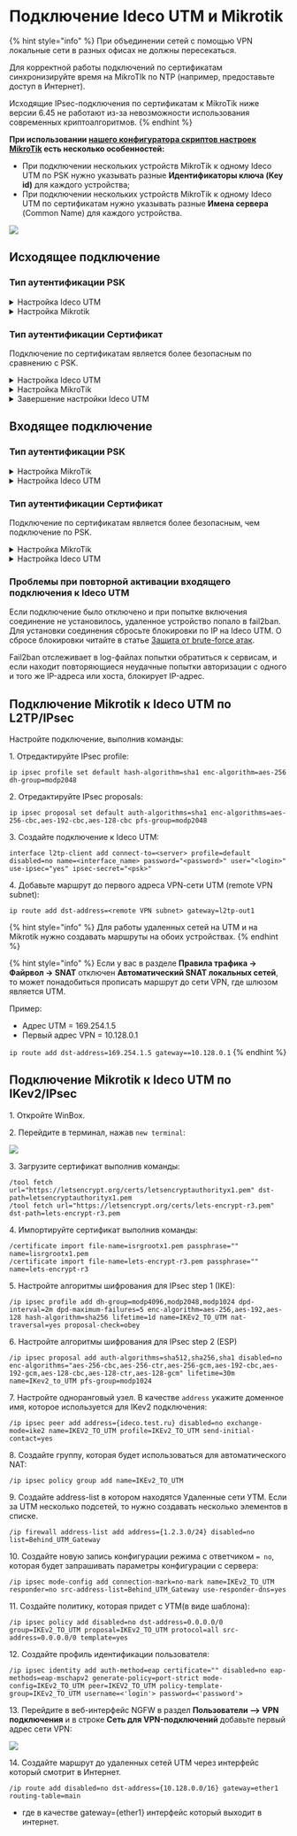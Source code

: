# Подключение Ideco UTM и Mikrotik

{% hint style="info" %}
При объединении сетей с помощью VPN локальные сети в разных офисах не должны пересекаться.

Для корректной работы подключений по сертификатам синхронизируйте время на MikroTIk по NTP (например, предоставьте доступ в Интернет).

Исходящие IPsec-подключения по сертификатам к MikroTik ниже версии 6.45 не работают из-за невозможности использования современных криптоалгоритмов.
{% endhint %}

**При использовании [нашего конфигуратора скриптов настроек MikroTik](https://mikrotik.ideco.ru) есть несколько особенностей:**

* При подключении нескольких устройств MikroTik к одному Ideco UTM по PSK нужно указывать разные **Идентификаторы ключа (Key id)** для каждого устройства;
* При подключении нескольких устройств MikroTik к одному Ideco UTM по сертификатам нужно указывать разные **Имена сервера** (Common Name) для каждого устройства.

![](../../../../.gitbook/assets/site-to-site-ideco-mikrotik.png)

## Исходящее подключение

### Тип аутентификации PSK

<details>

<summary>Настройка Ideco UTM</summary>

1\. Откройте вкладку **Сервисы -> IPsec -> Устройства**, нажмите на **Добавить** ![ok\_with\_icon.png](../../../../.gitbook/assets/ok-with-icon.png) и заполните поля:

* **Тип соединения** - укажите **Исходящее**;
* **Название подключения** - укажите произвольное имя для подключения. Значение не должно быть длиннее 42 символов;
* **Адрес удаленного устройства** - укажите внешний IP-адрес устройства MikroTik;
* **PSK** - будет сгенерирован случайный PSK-ключ. Он потребуется для настройки подключения в MikroTik;
* **Идентификатор ключа** - введенный ключ будет использоваться для идентификации исходящего подключения;
* **Домашние локальные сети** - перечислите все **локальные сети UTM**, которые будут видны противоположной стороне;
* **Удаленные локальные сети** - перечислите все **локальные сети MikroTik**, которые будут видны противоположной стороне.

![](../../../../.gitbook/assets/site-to-site-ideco-mikrotik3.png)

2\. После заполнения всех полей нажмите **Добавить подключение**. В списке подключений появится созданное подключение:

![](../../../../.gitbook/assets/site-to-site-ideco-mikrotik4.png)

</details>

<details>

<summary>Настройка Mikrotik</summary>

Настройку устройства MikroTik можно осуществить несколькими способами: 
* GUI; 
* Консоль устройства;
* Конфигурационными скриптами ([https://mikrotik.ideco.ru/](https://mikrotik.ideco.ru)).

После генерации скрипта необходимо открыть раздел **System -> Scripts**, создать скрипт, вставить в него код, сгенерированный конфигуратором, и запустить.

</details>

### Тип аутентификации Сертификат

Подключение по сертификатам является более безопасным по сравнению с PSK. 

<details>

<summary>Настройка Ideco UTM</summary>

Сгенерируйте запрос на подпись сертификата:

1\. В Ideco UTM откройте вкладку **Сервисы -> IPsec -> Устройства**, нажмите на **Добавить** ![ok\_with\_icon.png](../../../../.gitbook/assets/ok-with-icon.png) и заполните поля:

* **Тип соединения** - укажите **Исходящее**;
* **Название подключения** - укажите произвольное имя для подключения. Значение не должно быть длиннее 42 символов;
* **Адрес удаленного устройства** - укажите внешний IP-адрес MikroTik;
* **Запрос на подпись сертификата** - будет сгенерирован **запрос, который необходимо выслать для подписи на MikroTik**.

![](../../../../.gitbook/assets/site-to-site-ideco-mikrotik5.png)

2\. После подписания запроса необходимо продолжить настройку подключения в Ideco UTM.

**Не закрывайте вкладку с настройками!** При закрытии вкладки с настройками *Запрос на подпись сертификата* изменит значение и процесс подписания файла UTM.csr потребуется повторить.

</details>

<details>

<summary>Настройка MikroTik</summary>

На данном этапе следует настроить MikroTik, чтобы продолжить настройку UTM.

Файл **UTM.csr**, полученный из Ideco UTM, необходимо загрузить в файловое хранилище MikroTik:
1. Откройте раздел **File**.
2. Нажмите кнопку **Browse**.
3. Выберите файл и загрузите его.

Настройку MikroTik можно осуществить:
* Через GUI;
* Через консоль устройства; 
* Через конфигурационные скрипты, сгенерированные по адресу [https://mikrotik.ideco.ru/](https://mikrotik.ideco.ru).

После генерации скрипта откройте раздел **System -> Scripts**, создайте скрипт и вставьте в него код, сгенерированный конфигуратором, затем запустите.

В файловой системе MikroTik появятся два файла, которые необходимо скачать, чтобы впоследствии загрузить на UTM.

![](/.gitbook/assets/site-to-site-ideco-mikrotik6.png)

Файл вида `cert_export_device_<случайный набор символов>.ipsec.crt` - **это подписанный сертификат UTM**. \
Файл вида `cert_export_mk_ca.crt` - **это корневой сертификат MikroTik.**

</details>

<details>

<summary>Завершение настройки Ideco UTM</summary>

Перейдите обратно на Ideco UTM во вкладку с настройками подключения устройства и продолжите заполнять поля:

* **Подписанный сертификат UTM** - загрузите подписанный в MikroTik сертификат UTM;
* **Корневой сертификат удаленного устройства** - загрузите корневой сертификат MikroTik;
* **Домашние локальные сети** - перечислите все **локальные сети UTM**, которые будут видны противоположной стороне;
* **Удаленные локальные сети** - перечислите все **локальные сети MikroTik**, которые будут видны противоположной стороне.

![](../../../../.gitbook/assets/site-to-site-ideco-mikrotik7.png)

Нажмите кнопку **Добавить подключение**. 

</details>

## Входящее подключение

### Тип аутентификации PSK

<details>

<summary>Настройка MikroTik</summary>

Настройку устройства MikroTik можно осуществить:
* Через GUI
* Через консоль устройства 
* Через конфигурационные скрипты, сгенерированные по адресу [https://mikrotik.ideco.ru/](https://mikrotik.ideco.ru).


После генерации скрипта необходимо открыть раздел **System -> Scripts**, создать скрипт, вставить в него код, сгенерированный конфигуратором и запустить.

</details>

<details>

<summary>Настройка Ideco UTM</summary>

1\. В Ideco UTM откройте вкладку **Сервисы -> IPsec -> Устройства**, нажмите на **Добавить** ![ok\_with\_icon.png](../../../../.gitbook/assets/ok-with-icon.png) и заполните поля:

* **Тип соединения** - укажите **Входящее**;
* **Название подключения** - укажите произвольное имя для подключения. Значение не должно быть длиннее 42 символов;
* **PSK** - вставьте PSK-ключ, полученный от MikroTik;
* **Идентификатор удаленной стороны** - вставьте идентификатор MikroTik (параметр Key ID в `/ip ipsec peers`);
* **Домашние локальные сети** - перечислите все **локальные сети UTM**, которые будут видны противоположной стороне;
* **Удаленные локальные сети** - перечислите все локальные сети MikroTik, которые будут видны противоположной стороне.

![](../../../../.gitbook/assets/site-to-site-ideco-mikrotik8.png)

2\. Нажмите кнопку **Добавить подключение**. 

![](../../../../.gitbook/assets/site-to-site-ideco-mikrotik9.png)

</details>

### Тип аутентификации Сертификат

Подключение по сертификатам является более безопасным, чем подключение по PSK.

<details>

<summary>Настройка MikroTik</summary>

Настройку MikroTik можно осуществить:
* Через GUI;
* Через консоль устройства
* Через конфигурационные скрипты, сгенерированные по адресу [https://mikrotik.ideco.ru/](https://mikrotik.ideco.ru) .

После генерации скрипта необходимо открыть раздел **System -> Scripts**, создать скрипт, вставить в него код, сгенерированный конфигуратором, и запустить его.

Конфигуратором генерируется два скрипта, потому в MikroTik также нужно создать два скрипта.

Перед настройкой необходимо запустить первый скрипт. В файловом хранилище MikroTik появятся два файла, которые необходимо скачать, они требуются для дальнейшей настройки:

![](../../../../.gitbook/assets/site-to-site-ideco-mikrotik10.png)

* Файл `certificate-request.pem` - **запрос на подпись сертификата**;
* Файл `certificate-request_key.pem` - **приватный ключ**.

Далее переходим к настройке Ideco UTM.

</details>

<details>

<summary>Настройка Ideco UTM</summary>

1\. В Ideco UTM откройте вкладку **Сервисы -> IPsec -> Устройства**, нажмите на **Добавить** ![ok\_with\_icon.png](../../../../.gitbook/assets/ok-with-icon.png) и заполните поля:

* **Тип соединения** - укажите **Входящее**;
* **Название подключения** - укажите произвольное имя для подключения. Значение не должно быть длиннее 42 символов;
* **Запрос на подпись сертификата** - загрузите запрос на подпись, **полученный от MikroTik**;
* **Домашние локальные сети** необходимо перечислить все локальные сети UTM, которые будут доступны в IPsec-подключении, т.е. будут видны противоположной стороне.

![](../../../../.gitbook/assets/site-to-site-ideco-mikrotik11.png)

2\. Нажмите кнопку **Добавить подключение**. Нажмите на кнопку редактирования соединения, чтобы продолжить настройку.

![](../../../../.gitbook/assets/site-to-site-ideco-mikrotik12.png)

3\. Скачайте файлы, которые находятся в полях **Корневой сертификат UTM** и **Подписанный сертификат устройства**, для их последующего использования в MikroTik.

![](../../../../.gitbook/assets/site-to-site-ideco-mikrotik13.png)

</details>

### Проблемы при повторной активации входящего подключения к Ideco UTM

Если подключение было отключено и при попытке включения соединение не установилось, удаленное устройство попало в fail2ban. Для установки соединения сбросьте блокировки по IP на Ideco UTM. О сбросе блокировки читайте в статье [Защита от brute-force атак](../../../../settings/monitor/logs.md).

Fail2ban отслеживает в log-файлах попытки обратиться к сервисам, и если находит повторяющиеся неудачные попытки авторизации с одного и того же IP-адреса или хоста, блокирует IP-адрес.
## Подключение Mikrotik к Ideco UTM по L2TP/IPsec

Настройте подключение, выполнив команды:

1\. Отредактируйте IPsec profile:

```
ip ipsec profile set default hash-algorithm=sha1 enc-algorithm=aes-256 dh-group=modp2048
```

2\. Отредактируйте IPsec proposals:

```
ip ipsec proposal set default auth-algorithms=sha1 enc-algorithms=aes-256-cbc,aes-192-cbc,aes-128-cbc pfs-group=modp2048
```

3\. Создайте подключение к Ideco UTM:

```
interface l2tp-client add connect-to=<server> profile=default disabled=no name=<interface_name> password="<password>" user="<login>" use-ipsec="yes" ipsec-secret="<psk>"
```

4\. Добавьте маршрут до первого адреса VPN-cети UTM (remote VPN subnet):

```
ip route add dst-address=<remote VPN subnet> gateway=l2tp-out1
```

{% hint style="info" %}
Для работы удаленных сетей на UTM и на Mikrotik нужно создавать маршруты на обоих устройствах.
{% endhint %}

{% hint style="info" %}
Если у вас в разделе **Правила трафика -> Файрвол -> SNAT** отключен **Автоматический SNAT локальных сетей**, то может понадобиться прописать маршрут до сети VPN, где шлюзом является UTM.

Пример:
* Aдрес UTM = 169.254.1.5
* Первый адрес VPN = 10.128.0.1

`ip route add dst-address=169.254.1.5 gateway==10.128.0.1`
{% endhint %}

## Подключение Mikrotik к Ideco UTM по IKev2/IPsec

1\. Откройте WinBox.

2\. Перейдите в терминал, нажав `new terminal`:

![](/.gitbook/assets/site-to-site-ideco-mikrotik14.png)

3\. Загрузите сертификат выполнив команды:

```
/tool fetch url="https://letsencrypt.org/certs/letsencryptauthorityx1.pem" dst-path=letsencryptauthorityx1.pem
/tool fetch url="https://letsencrypt.org/certs/lets-encrypt-r3.pem" dst-path=lets-encrypt-r3.pem
```

4\. Импортируйте сертификат выполнив команды:

```
/certificate import file-name=isrgrootx1.pem passphrase="" name=lisrgrootx1.pem
/certificate import file-name=lets-encrypt-r3.pem passphrase="" name=lets-encrypt-r3
```

5\. Настройте алгоритмы шифрования для IPsec step 1 (IKE):

```
/ip ipsec profile add dh-group=modp4096,modp2048,modp1024 dpd-interval=2m dpd-maximum-failures=5 enc-algorithm=aes-256,aes-192,aes-128 hash-algorithm=sha256 lifetime=1d name=IKEv2_TO_UTM nat-traversal=yes proposal-check=obey
```

6\. Настройте алгоритмы шифрования для IPsec step 2 (ESP)

```
/ip ipsec proposal add auth-algorithms=sha512,sha256,sha1 disabled=no enc-algorithms="aes-256-cbc,aes-256-ctr,aes-256-gcm,aes-192-cbc,aes-192-gcm,aes-128-cbc,aes-128-ctr,aes-128-gcm" lifetime=30m name=IKev2_to_UTM pfs-group=modp1024
```

7\. Настройте одноранговый узел. В качестве `address` укажите доменное имя, которое используется для IKev2 подключения:

```
/ip ipsec peer add address={ideco.test.ru} disabled=no exchange-mode=ike2 name=IKEV2_TO_UTM profile=IKEv2_TO_UTM send-initial-contact=yes
```

8\. Создайте группу, которая будет использоваться для автоматического NAT:

```
/ip ipsec policy group add name=IKEv2_TO_UTM
```

9\. Создайте address-list в котором находятся Удаленные сети УТМ. Если за UTM несколько подсетей, то нужно создавать несколько элементов в списке. 

```
/ip firewall address-list add address={1.2.3.0/24} disabled=no list=Behind_UTM_Gateway
```

10\. Создайте новую запись конфигурации режима с ответчиком `= no`, которая будет запрашивать параметры конфигурации с сервера:

```
/ip ipsec mode-config add connection-mark=no-mark name=IKEv2_TO_UTM responder=no src-address-list=Behind_UTM_Gateway use-responder-dns=yes
```

11\. Создайте политику, которая придет с УТМ(в виде шаблона):

```
/ip ipsec policy add disabled=no dst-address=0.0.0.0/0 group=IKEv2_TO_UTM proposal=IKEv2_TO_UTM protocol=all src-address=0.0.0.0/0 template=yes
```

12\. Создайте профиль идентификации пользователя:

```
/ip ipsec identity add auth-method=eap certificate="" disabled=no eap-methods=eap-mschapv2 generate-policy=port-strict mode-config=IKEv2_TO_UTM peer=IKEV2_TO_UTM policy-template-group=IKEv2_TO_UTM username=<'login'> password=<'password'> 
```

13\. Перейдите в веб-интерфейс NGFW в раздел **Пользователи —> VPN подключения** и в строке **Сеть для VPN-подключений** добавьте первый адрес сети VPN:

![](/.gitbook/assets/site-to-site-ideco-mikrotik15.png)

14\. Создайте маршрут до удаленных сетей UTM через интерфейс который смотрит в Интернет.

```
/ip route add disabled=no dst-address={10.128.0.0/16} gateway=ether1 routing-table=main
```
* где в качестве gateway={ether1} интерфейс который выходит в интернет.
